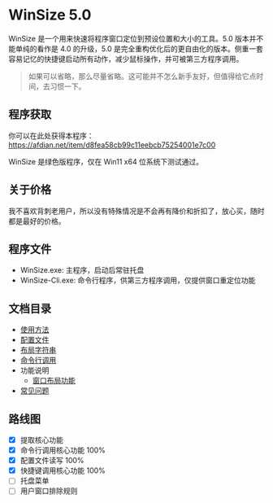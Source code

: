 WinSize 5.0
===

WinSize 是一个用来快速将程序窗口定位到预设位置和大小的工具。5.0 版本并不能单纯的看作是 4.0 的升级，5.0 是完全重构优化后的更自由化的版本。侧重一套容易记忆的快捷键启动所有动作，减少鼠标操作，并可被第三方程序调用。

> 如果可以省略，那么尽量省略。这可能并不怎么新手友好，但值得给它点时间，去习惯一下。

## 程序获取

你可以在此处获得本程序：https://afdian.net/item/d8fea58cb99c11eebcb75254001e7c00

WinSize 是绿色版程序，仅在 Win11 x64 位系统下测试通过。

## 关于价格

我不喜欢背刺老用户，所以没有特殊情况是不会再有降价和折扣了，放心买，随时都是最好的价格。

## 程序文件

- WinSize.exe: 主程序，启动后常驻托盘
- WinSize-Cli.exe: 命令行程序，供第三方程序调用，仅提供窗口重定位功能

## 文档目录

- [使用方法](./使用方法.md)
- [配置文件](./配置文件.md)
- [布局字符串](./布局字符串.md)
- [命令行调用](./命令行调用.md)
- 功能说明
  - [窗口布局功能](./窗口布局功能.md)
- [常见问题](./常见问题.md)

## 路线图

- [x] 提取核心功能
- [x] 命令行调用核心功能 100%
- [x] 配置文件读写 100%
- [x] 快捷键调用核心功能 100%
- [ ] 托盘菜单
- [ ] 用户窗口排除规则